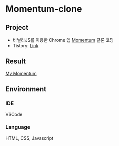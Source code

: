 # Momentum-clone

## Project
* 바닐라JS를 이용한 Chrome 앱 [Momentum](https://chrome.google.com/webstore/detail/momentum/laookkfknpbbblfpciffpaejjkokdgca?utm_source=chrome-ntp-icon) 클론 코딩
* Tistory: [Link](https://chaennie.tistory.com/category/Clone%20Coding/Momentum)

## Result
[My Momentum](https://chchaeun.github.io/Momentum-clone/)

## Environment
### IDE
VSCode
### Language
HTML, CSS, Javascript
